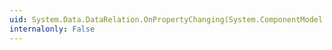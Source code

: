 ```yaml
---
uid: System.Data.DataRelation.OnPropertyChanging(System.ComponentModel.PropertyChangedEventArgs)
internalonly: False
---
```

